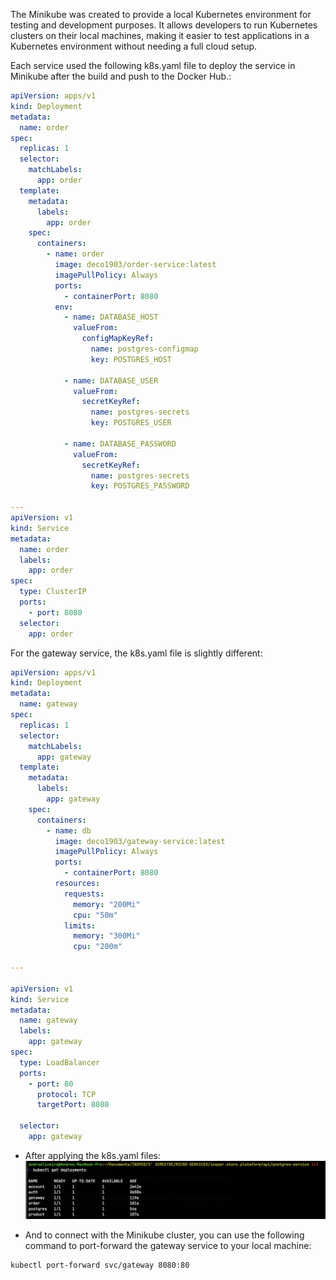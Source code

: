 The Minikube was created to provide a local Kubernetes environment for testing and development purposes. It allows developers to run Kubernetes clusters on their local machines, making it easier to test applications in a Kubernetes environment without needing a full cloud setup.

Each service used the following k8s.yaml file to deploy the service in Minikube after the build and push to the Docker Hub.:
```yaml
apiVersion: apps/v1
kind: Deployment
metadata:
  name: order
spec:
  replicas: 1
  selector:
    matchLabels:
      app: order
  template:
    metadata:
      labels:
        app: order
    spec:
      containers:
        - name: order
          image: deco1903/order-service:latest
          imagePullPolicy: Always
          ports:
            - containerPort: 8080
          env:
            - name: DATABASE_HOST
              valueFrom:
                configMapKeyRef:
                  name: postgres-configmap
                  key: POSTGRES_HOST

            - name: DATABASE_USER
              valueFrom:
                secretKeyRef:
                  name: postgres-secrets
                  key: POSTGRES_USER

            - name: DATABASE_PASSWORD
              valueFrom:
                secretKeyRef:
                  name: postgres-secrets
                  key: POSTGRES_PASSWORD

---
apiVersion: v1
kind: Service
metadata:
  name: order
  labels:
    app: order
spec:
  type: ClusterIP
  ports:
    - port: 8080
  selector:
    app: order
```

For the gateway service, the k8s.yaml file is slightly different:
```yaml
apiVersion: apps/v1
kind: Deployment
metadata:
  name: gateway
spec:
  replicas: 1
  selector:
    matchLabels:
      app: gateway
  template:
    metadata:
      labels:
        app: gateway
    spec:
      containers:
        - name: db
          image: deco1903/gateway-service:latest
          imagePullPolicy: Always
          ports:
            - containerPort: 8080
          resources:
            requests:
              memory: "200Mi"
              cpu: "50m"
            limits:
              memory: "300Mi"
              cpu: "200m"

---

apiVersion: v1
kind: Service
metadata:
  name: gateway
  labels:
    app: gateway
spec:
  type: LoadBalancer
  ports:
    - port: 80
      protocol: TCP
      targetPort: 8080

  selector:
    app: gateway
```

- After applying the k8s.yaml files:
![](../image/deployments.png)

- And to connect with the Minikube cluster, you can use the following command to port-forward the gateway service to your local machine:
```bash
kubectl port-forward svc/gateway 8080:80
```


